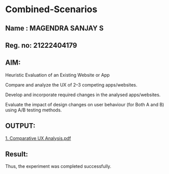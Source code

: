 # Combined-Scenarios
## Name : MAGENDRA SANJAY S
## Reg. no: 21222404179
## AIM:
Heuristic Evaluation of an Existing Website or App

Compare and analyze the UX of 2–3 competing apps/websites.

Develop and incorporate required changes in the analysed apps/websites.

Evaluate the impact of design changes on user behaviour (for Both A and B) using A/B testing methods.
## OUTPUT:
[1. Comparative UX Analysis.pdf](https://github.com/user-attachments/files/20504828/1.Comparative.UX.Analysis.pdf)

## Result:
Thus, the experiment was completed successfully.
